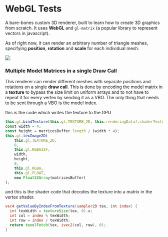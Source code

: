 # WebGL Tests
A bare-bones custom 3D renderer, built to learn how to create 3D graphics from scratch. It uses **WebGL** and `gl-matrix` (a popular library to represent vectors in javascript).

As of right now, it can render an arbitrary number of triangle meshes, specifying **position**, **rotation** and **scale** for each individual mesh.


<image src="readme_images/crammed.gif"/>

### Multiple Model Matrices in a single Draw Call
This renderer can render different meshes with separate positions and rotations on a single **draw call**.
This is done by encoding the model matrix in a **texture** to bypass the size limit on uniform arrays and to not have to repeat it for every vertex by sending it as a VBO. The only thing that needs to be sent through a VBO is the model index.

this is the code which writes the texture to the GPU
```ts
this.gl.bindTexture(this.gl.TEXTURE_2D, this.renderingData!.shaderTextures.modelViewMatricesTexture);
const width = 4;
const height = matricesBuffer.length / (width * 4);
this.gl.texImage2D(
    this.gl.TEXTURE_2D, 
    0, 
    this.gl.RGBA32F, 
    width, 
    height,
    0, 
    this.gl.RGBA,
    this.gl.FLOAT, 
    new Float32Array(matricesBuffer)
);
```

and this is the shader code that decodes the texture into a matrix in the vertex shader.
```glsl
vec4 getValueByIndexFromTexture(sampler2D tex, int index) {
  int texWidth = textureSize(tex, 0).x;
  int col = index % texWidth;
  int row = index / texWidth;
  return texelFetch(tex, ivec2(col, row), 0);
}
```